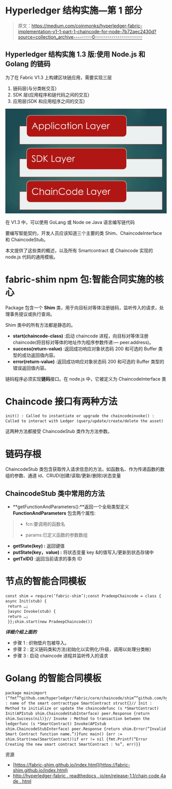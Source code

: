 # Hyperledger 结构实施—第 1 部分

> 原文：<https://medium.com/coinmonks/hyperledger-fabric-implementation-v1-1-part-1-chaincode-for-node-7b72aec2430d?source=collection_archive---------0----------------------->

## Hyperledger 结构实施 1.3 版:使用 Node.js 和 Golang 的链码

为了在 Fabric V1.3 上构建区块链应用，需要实现三层

1.  链码层(与分类帐交互)
2.  SDK 层(应用程序和链代码之间的交互)
3.  应用层(SDK 和应用程序之间的交互)

![](img/627e4c27e1aa676728aa9d661743bcb9.png)

在 V1.3 中，可以使用 GoLang 或 Node oe Java 语言编写链代码

要编写智能契约，开发人员应该知道三个主要的类 Shim、ChaincodeInterface 和 ChaincodeStub。

本文提供了这些类的概述，以及所有 Smartcontract 或 Chaincode 实现的 node.js 代码的通用模板。

# fabric-shim npm 包:智能合同实施的核心

Package 包含一个 **Shim** 类，用于向目标对等体注册链码，监听传入的请求，处理事务提议或执行查询。

Shim 类中的所有方法都是静态的。

*   **start(chaincode-class)** :启动 chaincode 进程，向目标对等体注册 chaincode(将目标对等体的地址作为程序参数传递:— peer.address)。
*   **success(return-value)** :返回成功响应对象状态码 200 和可选的 Buffer 类型的成功返回值内容。
*   **error(return-value)** :返回成功响应对象状态码 200 和可选的 Buffer 类型的错误返回值内容。

链码程序必须实现**链码**接口。在 node.js 中，它被定义为 ChaincodeInterface 类

# Chaincode 接口有两种方法

```
init() : Called to instantiate or upgrade the chaincodeinvoke() : Called to interact with Ledger (query/update/create/delete the asset)
```

这两种方法都接受 ChaincodeStub 类作为方法参数。

# 链码存根

ChaincodeStub 类包含获取传入请求信息的方法，如函数名、作为传递函数的数组的参数、通道 id、CRUD(创建/读取/更新/删除)状态变量

## ChaincodeStub 类中常用的方法

*   **getFunctionAndParameters():**返回一个全局类型定义 **FunctionAndParameters** 包含两个属性:

> * fcn:要调用的函数名
> 
> * params:已定义函数的参数数组

*   **getState(key) :** 返回键值
*   **putState(key，value) :** 将状态变量 key &的值写入/更新到状态存储中
*   **getTxID()** :返回当前请求的事务 ID

# 节点的智能合同模板

```
const shim = require(‘fabric-shim’);const PradeepChaincode = class {
async Init(stub) {
 return …;
 }async Invoke(stub) {
 return …;
 }};shim.start(new PradeepChaincode())
```

***详细介绍上面的***

*   步骤 1 :
    织物垫片包被导入。
*   步骤 2 :
    定义链码类和方法(初始化以实例化/升级，调用以处理分类帐)
*   步骤 3 :
    启动 chaincode 进程并监听传入的请求

# Golang 的智能合同模板

```
package mainimport (“fmt”“github.com/hyperledger/fabric/core/chaincode/shim”“github.com/hyperledger/fabric/protos/peer”)//SmartContract : name of the smart contracttype SmartContract struct{}// Init : Method to initialize or update the chaincodefunc (s *SmartContract) Init(APIstub shim.ChaincodeStubInterface) peer.Response {return shim.Success(nil)}// Invoke : Method to transaction between the ledgerfunc (s *SmartContract) Invoke(APIstub shim.ChaincodeStubInterface) peer.Response {return shim.Error(“Invalid Smart Contract function name.”)}func main() {err := shim.Start(new(SmartContract))if err != nil {fmt.Printf(“Error Creating the new smart contract SmartContract : %s”, err)}}
```

资源

*   [https://fabric-shim.github.io/index.html](https://fabric-shim.github.io/index.html)
*   [http://hyperledger-fabric . readthedocs . io/en/release-1.1/chain code 4a de . html](http://hyperledger-fabric.readthedocs.io/en/release-1.1/chaincode4ade.html)